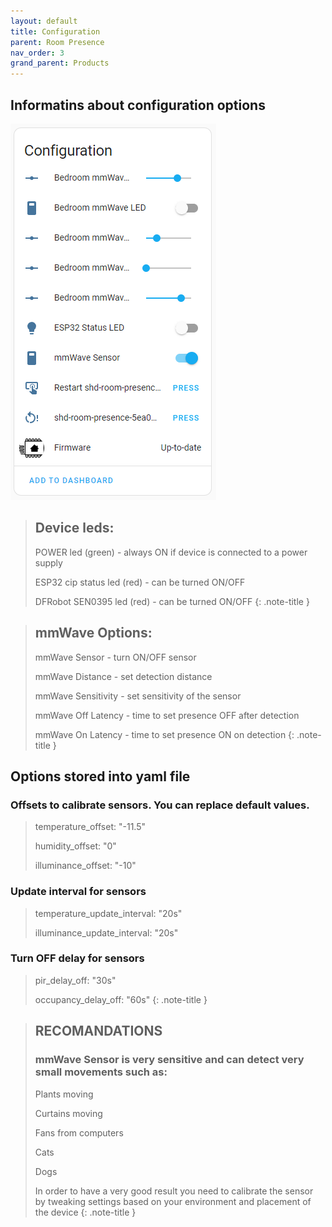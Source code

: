 ```yaml
---
layout: default
title: Configuration
parent: Room Presence
nav_order: 3
grand_parent: Products
---
```


## Informatins about configuration options

![image](./images/configuration/configuration_entities.png)


>## Device leds:
>POWER led (green)             - always ON if device is connected to a power supply
>
>ESP32 cip status led (red)    - can be turned ON/OFF
>
>DFRobot SEN0395 led (red)     - can be turned ON/OFF
{: .note-title }


>## mmWave Options:
>mmWave Sensor                 - turn ON/OFF sensor
>
>mmWave Distance               - set detection distance
>
>mmWave Sensitivity            - set sensitivity of the sensor
>
>mmWave Off Latency            - time to set presence OFF after detection 
>
>mmWave On Latency             - time to set presence ON on detection
{: .note-title }

## Options stored into yaml file
### Offsets to calibrate sensors. You can replace default values.
>temperature_offset: "-11.5" 
>
>humidity_offset: "0" 
>
>illuminance_offset: "-10" 

### Update interval for sensors
>temperature_update_interval: "20s"
>
>illuminance_update_interval: "20s"

### Turn OFF delay for sensors
>pir_delay_off: "30s"
>
>occupancy_delay_off: "60s"
{: .note-title }

>## RECOMANDATIONS
>### mmWave Sensor is very sensitive and can detect very small movements such as:
>Plants moving 
>
>Curtains moving
>
>Fans from computers
>
>Cats
>
>Dogs
>
>In order to have a very good result you need to calibrate the sensor by tweaking settings based on your environment and placement of the device
{: .note-title }